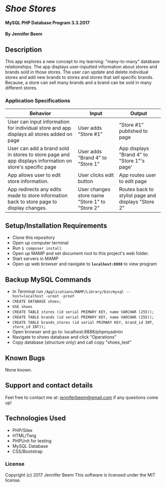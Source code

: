 # _Shoe Stores_

#### MySQL PHP Database Program 3.3.2017

#### By Jennifer Beem

## Description

This app explores a new concept to my learning: "many-to-many" database relationships. The app displays user-inputted information about stores and brands sold in those stores. The user can update and delete individual stores and add new brands to stores and stores that sell specific brands. Because, a store can sell many brands and a brand can be sold in many different stores.

### Application Specifications

|Behavior|Input|Output|
|--------|-----|------|
|User can input information for individual store and app displays all stores added on page| User adds "Store #1"| "Store #1" published to page|
|User can add a brand sold in stores to store page and app displays information on store's specific page|User adds "Brand 4" to "Store 1"|App displays "Brand 4" to "Store 1"'s page'|
|App allows user to edit store information.|User clicks edit button|App routes user to edit page|
|App redirects any edits made to store information back to store page to display changes.|User changes store name "Store 1" to "Store 2"|Routes back to stylist page and displays "Store 2"|

## Setup/Installation Requirements

* Clone this repository
* Open up computer terminal
* Run `$ composer install`
* Open up MAMP and set document root to this project's web folder.
* Start servers in MAMP
* Open up web browser and navigate to **`localhost:8888`** to view program

## Backup MySQL Commands

* In Terminal run `/Applications/MAMP/Library/bin/mysql --host=localhost -uroot -proot`
* `CREATE DATABASE shoes;`
* `USE shoes`
* `CREATE TABLE stores (id serial PRIMARY KEY, name VARCHAR (255));`
* `CREATE TABLE brands (id serial PRIMARY KEY, name VARCHAR (255));`
* `CREATE TABLE brands_stores (id serial PRIMARY KEY, brand_id INT, store_id INT));`
* Open browser and go to: localhost:8888/phpmyadmin
* Navigate to shoes database and click "Operations"
* Copy database (structure only) and call copy "shoes_test"

## Known Bugs

None known.

## Support and contact details

Feel free to contact me at: jenniferbeem@gmail.com if any questions come up!

## Technologies Used

* PHP/Silex
* HTML/Twig
* PHPUnit for testing
* MySQL Database
* CSS/Bootstrap

### License
Copyright (c) 2017 Jennifer Beem
This software is licensed under the MIT license.
